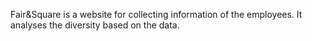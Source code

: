 Fair&Square is a website for collecting information of the employees.
It analyses the diversity based on the data.
